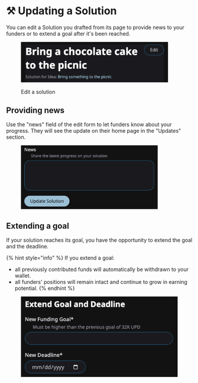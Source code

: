 # ⚒️ Updating a Solution

You can edit a Solution you drafted from its page to provide news to your funders or to extend a goal after it's been reached.

<figure><img src=".gitbook/assets/edit-solution.png" alt="" width="398"><figcaption><p>Edit a solution</p></figcaption></figure>

## Providing news

Use the "news" field of the edit form to let funders know about your progress. They will see the update on their home page in the "Updates" section.

<figure><img src=".gitbook/assets/solution-news.png" alt="" width="370"><figcaption></figcaption></figure>

## Extending a goal

If your solution reaches its goal, you have the opportunity to extend the goal and the deadline.

{% hint style="info" %}
If you extend a goal:

* all previously contributed funds will automatically be withdrawn to your wallet.
* all funders' positions will remain intact and continue to grow in earning potential.
{% endhint %}

<figure><img src=".gitbook/assets/extend-goal.png" alt=""><figcaption></figcaption></figure>
